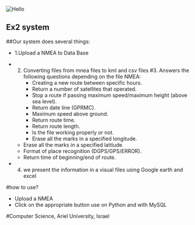![Hello](http://www.jewishvirtuallibrary.org/jsource/images/israel/israelspace.jpg)

## Ex2 system
##Our system does several things:
- 1.Upload a NMEA to Data Base
- 2. Converting files from mnea files to kml and csv files
  #3. Answers the following questions depending on the file NMEA:
      - Creating a new route between specific hours.
      - Return a number of satellites that operated.
      - Stop a route if passing maximum speed/maximum height (above sea level).
      - Return date line (GPRMC).
     - Maximum speed above ground.
     - Return route time.
     - Return route length.
     - Is the file working properly or not.
     - Erase all the marks in a specified longitude.
    - Erase all the marks in a specified latitude.
    -  Format of place recognition (DGPS/GPS/ERROR).
    - Return time of beginning/end of route.

-  4. we present the information in a visual files using Google earth and excel

#how to use?
 - Upload a NMEA
- Click on the appropriate button
use on Python and with MySQL 






#Computer Science, Ariel University, Israel
